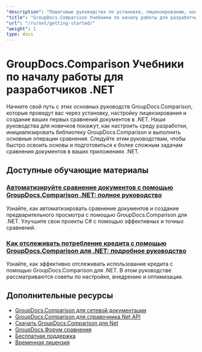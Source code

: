 ```yaml
---
"description": "Пошаговые руководства по установке, лицензированию, настройке GroupDocs.Comparison и созданию вашего первого сравнения документов в приложениях .NET."
"title": "GroupDocs.Comparison Учебники по началу работы для разработчиков .NET"
"url": "/ru/net/getting-started/"
"weight": 1
type: docs
---
```

# GroupDocs.Comparison Учебники по началу работы для разработчиков .NET

Начните свой путь с этих основных руководств GroupDocs.Comparison, которые проведут вас через установку, настройку лицензирования и создание ваших первых сравнений документов в .NET. Наши руководства для новичков покажут, как настроить среду разработки, инициализировать библиотеку GroupDocs.Comparison и выполнить основные операции сравнения. Следуйте этим руководствам, чтобы быстро освоить основы и подготовиться к более сложным задачам сравнения документов в ваших приложениях .NET.

## Доступные обучающие материалы

### [Автоматизируйте сравнение документов с помощью GroupDocs.Comparison .NET: полное руководство](./automate-document-comparison-groupdocs-net/)
Узнайте, как автоматизировать сравнение документов и создание предварительного просмотра с помощью GroupDocs.Comparison для .NET. Улучшите свои проекты C# с помощью эффективных и точных сравнений.

### [Как отслеживать потребление кредита с помощью GroupDocs.Comparison для .NET: подробное руководство](./track-credit-consumption-groupdocs-comparison-dotnet/)
Узнайте, как эффективно отслеживать использование кредита с помощью GroupDocs.Comparison для .NET. В этом руководстве рассматриваются советы по настройке, внедрению и оптимизации.

## Дополнительные ресурсы

- [GroupDocs.Comparison для сетевой документации](https://docs.groupdocs.com/comparison/net/)
- [GroupDocs.Comparison для справочника Net API](https://reference.groupdocs.com/comparison/net/)
- [Скачать GroupDocs.Comparison для Net](https://releases.groupdocs.com/comparison/net/)
- [GroupDocs.Форум сравнения](https://forum.groupdocs.com/c/comparison)
- [Бесплатная поддержка](https://forum.groupdocs.com/)
- [Временная лицензия](https://purchase.groupdocs.com/temporary-license/)
